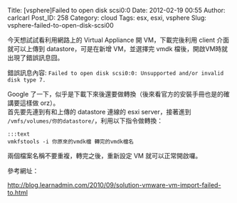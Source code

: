 Title: [vsphere]Failed to open disk scsi0:0
Date: 2012-02-19 00:55
Author: carlcarl
Post_ID: 258
Category: cloud
Tags: esx, esxi, vsphere
Slug: vsphere-failed-to-open-disk-scsi00

今天想試試看利用網路上的 Virtual Appliance 開 VM，下載完後利用 client
介面就可以上傳到 datastore，可是在新增 VM，並選擇完 vmdk
檔後，開啟VM時就出現了錯誤訊息囧。

錯誤訊息內容: `Failed to open disk scsi0:0: Unsupported and/or invalid
disk type 7. `

Google 了一下，似乎是下載下來後還要做轉換（後來看官方的安裝手冊也是的確講要這樣做 orz）。  
首先要先連到有和上傳的 datastore 連線的 esxi server，接著進到 `/vmfs/volumes/你的datastore/`，利用以下指令做轉換：

	:::text
	vmkfstools -i 你原來的vmdk檔 轉完的vmdk檔名


兩個檔案名稱不要重複，轉完之後，重新設定 VM 就可以正常開啟囉。

參考網址：  

<http://blog.learnadmin.com/2010/09/solution-vmware-vm-import-failed-to.html>
